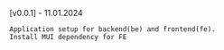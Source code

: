 [v0.0.1] - 11.01.2024

    Application setup for backend(be) and frontend(fe). 
    Install MUI dependency for FE
